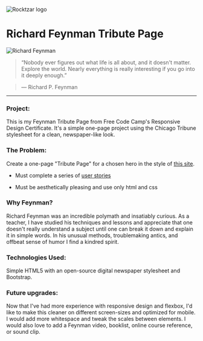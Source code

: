 ![Rocktzar logo](https://res.cloudinary.com/mpauldesigns/image/upload/c_scale,q_100,w_200/v1540421311/rocktzar_red.png)

# Richard Feynman Tribute Page

![Richard Feynman](https://res.cloudinary.com/mpauldesigns/image/upload/v1540421885/Feynman_1.jpg)

>“Nobody ever figures out what life is all about, and it doesn't matter. Explore the world. Nearly everything is really interesting if you go into it deeply enough.” 

>― Richard P. Feynman

---

### Project:

This is my Feynman Tribute Page from Free Code Camp's Responsive Design Certificate. It's a simple one-page project using the Chicago Tribune stylesheet for a clean, newspaper-like look.

### The Problem:

Create a one-page "Tribute Page" for a chosen hero in the style of [this site]( https://codepen.io/freeCodeCamp/full/zNqgVx).
  
* Must complete a series of [user stories](https://learn.freecodecamp.org/responsive-web-design/responsive-web-design-projects/build-a-tribute-page)

* Must be aesthetically pleasing and use only html and css

### Why Feynman?

Richard Feynman was an incredible polymath and insatiably curious. As a teacher, I have studied his techniques and lessons and appreciate that one doesn't really understand a subject until one can break it down and explain it in simple words. In his unusual methods, troublemaking antics, and offbeat sense of humor I find a kindred spirit. 

### Technologies Used:

Simple HTML5 with an open-source digital newspaper stylesheet and Bootstrap.

### Future upgrades:

Now that I've had more experience with responsive design and flexbox, I'd like to make this cleaner on different screen-sizes and optimized for mobile. I would add more whitespace and tweak the scales between elements. I would also love to add a Feynman video, booklist, online course reference, or sound clip.
